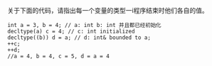 关于下面的代码，请指出每一个变量的类型一i程序结束时他们各自的值。

    int a = 3, b = 4; // a: int b: int 并且都已经初始化
    decltype(a) c = 4; // c: int initialized
    decltype((b)) d = a; // d: int& bounded to a;
    ++c;
    ++d;
    //a = 4, b = 4, c = 5, d = a = 4